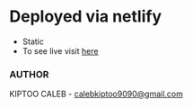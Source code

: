 # Deployed via netlify

- Static
- To see live visit [here](http://18.210.17.50)

### AUTHOR
KIPTOO CALEB - <calebkiptoo9090@gmail.com>
